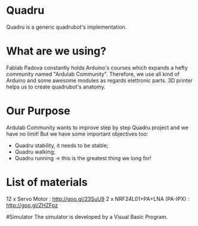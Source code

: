 # Quadru
Quadru is a generic quadrubot's implementation.

# What are we using?
Fablab Padova constantly holds Arduino's courses which expands a hefty community named "Ardulab Community".
Therefore, we use all kind of Arduino and some awesome modules as regards elettronic parts.
3D printer helps us to create quadrubot's anatomy.

# Our Purpose
Ardulab Community wants to improve step by step Quadru project and we have no limit! But we have some important objectives too:

- Quadru stability, it needs to be stable;
- Quadru walking;
- Quadru running -> this is the greatest thing we long for!

# List of materials

12 x Servo Motor : http://goo.gl/23SuU9
2 x NRF24L01+PA+LNA (PA-IPX) : http://goo.gl/ZHZFpz

#Simulator
The simulator is developed by a Visual Basic Program.
